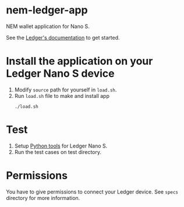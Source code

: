# nem-ledger-app
NEM wallet application for Nano S.

See the [Ledger's documentation](https://ledger.readthedocs.io/en/latest/) to get started.

# Install the application on your Ledger Nano S device
1. Modify `source` path for yourself in `load.sh`.
1. Run `load.sh` file to make and install app
    ```
    ./load.sh
    ```

# Test
1. Setup [Python tools](https://github.com/LedgerHQ/blue-loader-python) for Ledger Nano S.
1. Run the test cases on test directory.

# Permissions
You have to give permissions to connect your Ledger device. See `specs` directory for more information.
